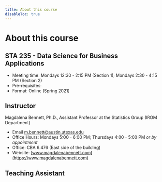 ```yaml
---
title: About this course
disableToc: true
---
```


# About this course

## STA 235 - Data Science for Business Applications

- Meeting time: Mondays 12:30 - 2:15 PM (Section 1); Mondays 2:30 - 4:15 PM (Section 2)
- Pre-requisites:
- Format: Online (Spring 2021)

## Instructor

Magdalena Bennett, Ph.D., Assistant Professor at the Statistics Group (IROM Department)

- <i class="fas fa-envelope"></i> Email [m.bennett@austin.utexas.edu](mailto:m.bennett@austin.utexas.edu)
- <i class="fas fa-clock"></i> Office Hours: Mondays 5:00 - 6:00 PM; Thursdays 4:00 - 5:00 PM *or by appointment*
- <i class="fas fa-building"></i> Office: CBA 6.476 (East side of the building)
- <i class="fas fa-address-card"></i> Website: [www.magdalenabennett.com](https://www.magdalenabennett.com)

## Teaching Assistant

